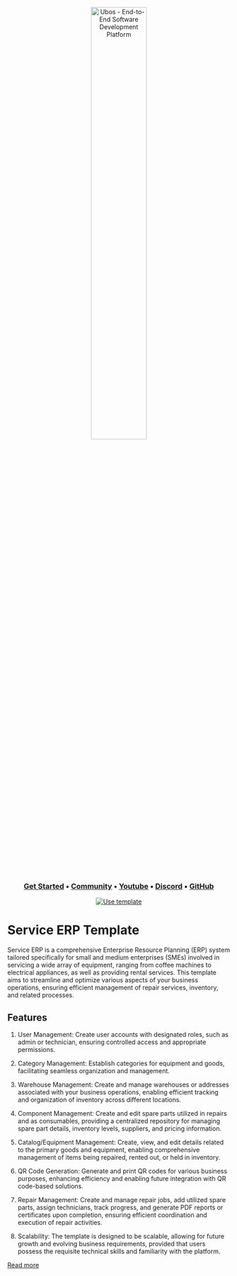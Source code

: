 <p align="center">
  <img width="50%" align="center" alt="Ubos - End-to-End Software Development Platform" src="https://ubos.tech/wp-content/uploads/2023/03/cropped-Group-21015-1.png">
</p>

<h3 align="center">
  <b><a href="https://documentation.ubos.tech/docs/intro">Get Started</a></b>
  •
  <a href="https://community.ubos.tech/">Community</a>
  •
  <a href="https://www.youtube.com/@ubos_tech">Youtube</a>
  •
  <a href="https://discord.com/invite/dt59QaptH2">Discord</a>
  •
  <a href="https://github.com/UBOS-tech">GitHub</a>
  </h3>

<div align="center">
  
  [![Use template](https://ubos.tech/wp-content/uploads/2023/06/download-logo.png)](https://platform.ubos.tech/?templateId=65e8cc6ae25b49001179f4ad)
  
</div>

 # Service ERP Template

Service ERP is a comprehensive Enterprise Resource Planning (ERP) system tailored specifically for small and medium enterprises (SMEs) involved in servicing a wide array of equipment, ranging from coffee machines to electrical appliances, as well as providing rental services. This template aims to streamline and optimize various aspects of your business operations, ensuring efficient management of repair services, inventory, and related processes.

## Features

1. User Management: Create user accounts with designated roles, such as admin or technician, ensuring controlled access and appropriate permissions.

2. Category Management: Establish categories for equipment and goods, facilitating seamless organization and management.

3. Warehouse Management: Create and manage warehouses or addresses associated with your business operations, enabling efficient tracking and organization of inventory across different locations.

4. Component Management: Create and edit spare parts utilized in repairs and as consumables, providing a centralized repository for managing spare part details, inventory levels, suppliers, and pricing information.

5. Catalog/Equipment Management: Create, view, and edit details related to the primary goods and equipment, enabling comprehensive management of items being repaired, rented out, or held in inventory.

6. QR Code Generation: Generate and print QR codes for various business purposes, enhancing efficiency and enabling future integration with QR code-based solutions.

7. Repair Management: Create and manage repair jobs, add utilized spare parts, assign technicians, track progress, and generate PDF reports or certificates upon completion, ensuring efficient coordination and execution of repair activities.

8. Scalability: The template is designed to be scalable, allowing for future growth and evolving business requirements, provided that users possess the requisite technical skills and familiarity with the platform.

[Read more](https://documentation.ubos.tech/docs/guides/tutorials/service) 
